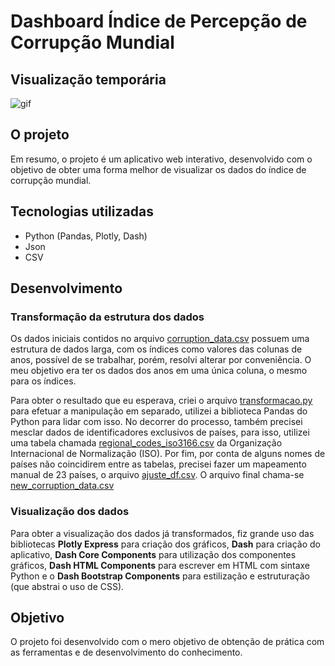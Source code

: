 <h1>Dashboard Índice de Percepção de Corrupção Mundial</h1>

<h2>Visualização temporária</h2>

<img src="gif.gif" alt=gif>

<h2>O projeto</h2>
<p> Em resumo, o projeto é um aplicativo web interativo, desenvolvido com o objetivo de obter uma forma melhor de visualizar os dados do índice de corrupção mundial.</p>

<h2>Tecnologias utilizadas</h2>
<ul>
    <li>Python (Pandas, Plotly, Dash)</li>
    <li>Json</li>
    <li>CSV</li>
</ul>

<h2>Desenvolvimento</h2>

<h3>Transformação da estrutura dos dados</h3>
<p>Os dados iniciais contidos no arquivo <u>corruption_data.csv</u> possuem uma estrutura de dados larga, com os índices como valores das colunas de anos, possível de se trabalhar, porém, resolvi alterar por conveniência. O meu objetivo era ter os dados dos anos em uma única coluna, o mesmo para os índices.</p>
<p>Para obter o resultado que eu esperava, criei o arquivo <u>transformacao.py</u> para efetuar a manipulação em separado, utilizei a biblioteca Pandas do  Python para lidar com isso. No decorrer do processo, também precisei mesclar dados de identificadores exclusivos de países, para isso, utilizei uma tabela chamada <u>regional_codes_iso3166.csv</u> da Organização Internacional de Normalização (ISO). Por fim, por conta de alguns nomes de países não coincidirem entre as tabelas, precisei fazer um mapeamento manual de 23 países, o arquivo <u>ajuste_df.csv</u>. O arquivo final chama-se <u>new_corruption_data.csv</u></p>

<h3>Visualização dos dados</h3>
<p>Para obter a visualização dos dados já transformados, fiz grande uso das bibliotecas <b>Plotly Express</b> para criação dos gráficos, <b>Dash</b> para criação do aplicativo, <b>Dash Core Components</b> para utilização dos componentes gráficos, <b>Dash HTML Components</b> para escrever em HTML com sintaxe Python e o <b>Dash Bootstrap Components</b> para estilização e estruturação (que abstrai o uso de CSS).</p>

<h2>Objetivo</h2>
<p>O projeto foi desenvolvido com o mero objetivo de obtenção de prática com as ferramentas e de desenvolvimento do conhecimento.</p>



